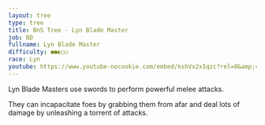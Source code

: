```yaml
---
layout: tree
type: tree
title: BnS Tree - Lyn Blade Master
job: BD
fullname: Lyn Blade Master
difficulty: ●●◐○○
race: Lyn
youtube: https://www.youtube-nocookie.com/embed/kshVx2xIqzc?rel=0&amp;controls=0&amp;showinfo=0&enablejsapi=1
---
```

Lyn Blade Masters use swords to perform powerful melee attacks.

They can incapacitate foes by grabbing them from afar and deal lots of damage by unleashing a torrent of attacks.